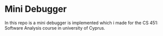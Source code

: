# Mini Debugger
In this repo is a mini debugger is implemented which i made for the CS 451: Software Analysis course in university of Cyprus.
